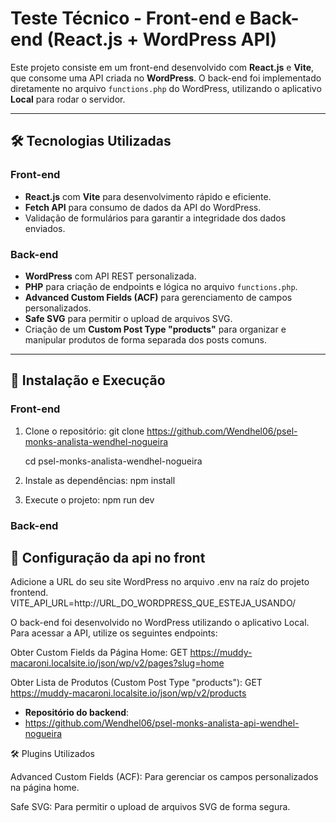 # Teste Técnico - Front-end e Back-end (React.js + WordPress API)

Este projeto consiste em um front-end desenvolvido com **React.js** e **Vite**, que consome uma API criada no **WordPress**. O back-end foi implementado diretamente no arquivo `functions.php` do WordPress, utilizando o aplicativo **Local** para rodar o servidor.

---

## 🛠 Tecnologias Utilizadas

### **Front-end**
- **React.js** com **Vite** para desenvolvimento rápido e eficiente.
- **Fetch API** para consumo de dados da API do WordPress.
- Validação de formulários para garantir a integridade dos dados enviados.

### **Back-end**
- **WordPress** com API REST personalizada.
- **PHP** para criação de endpoints e lógica no arquivo `functions.php`.
- **Advanced Custom Fields (ACF)** para gerenciamento de campos personalizados.
- **Safe SVG** para permitir o upload de arquivos SVG.
- Criação de um **Custom Post Type "products"** para organizar e manipular produtos de forma separada dos posts comuns.

---

## 📂 Instalação e Execução

### **Front-end**

1. Clone o repositório:
    git clone
   https://github.com/Wendhel06/psel-monks-analista-wendhel-nogueira
   
   cd psel-monks-analista-wendhel-nogueira

3. Instale as dependências:
   npm install

4. Execute o projeto:
   npm run dev

### **Back-end**

## 📂 Configuração da api no front

Adicione a URL do seu site WordPress no arquivo .env na raíz do projeto frontend.
VITE_API_URL=http://URL_DO_WORDPRESS_QUE_ESTEJA_USANDO/

O back-end foi desenvolvido no WordPress utilizando o aplicativo Local. Para acessar a API, utilize os seguintes endpoints:

Obter Custom Fields da Página Home:
GET https://muddy-macaroni.localsite.io/json/wp/v2/pages?slug=home

Obter Lista de Produtos (Custom Post Type "products"):
GET https://muddy-macaroni.localsite.io/json/wp/v2/products

- **Repositório do backend**:
- https://github.com/Wendhel06/psel-monks-analista-api-wendhel-nogueira

🛠 Plugins Utilizados

Advanced Custom Fields (ACF): Para gerenciar os campos personalizados na página home.

Safe SVG: Para permitir o upload de arquivos SVG de forma segura.
